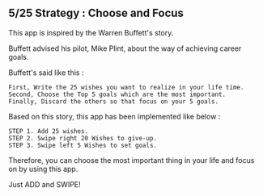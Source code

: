 
## 5/25 Strategy : Choose and Focus

This app is inspired by the Warren Buffett's story.

Buffett advised his pilot, Mike Plint, about the way of achieving career goals.

Buffett's said like this :

    First, Write the 25 wishes you want to realize in your life time. 
    Second, Choose the Top 5 goals which are the most important. 
    Finally, Discard the others so that focus on your 5 goals.
    
Based on this story, this app has been implemented like below :

    STEP 1. Add 25 wishes. 
    STEP 2. Swipe right 20 Wishes to give-up.
    STEP 3. Swipe left 5 Wishes to set goals.

Therefore, you can choose the most important thing in your life and focus on by using this app.

Just ADD and SWIPE!
